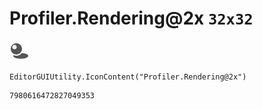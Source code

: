 # Profiler.Rendering@2x `32x32`
<img src="/img/Profiler.Rendering@2x.png" width=32 height=32>

``` CSharp
EditorGUIUtility.IconContent("Profiler.Rendering@2x")
```
```
7980616472827049353
```
